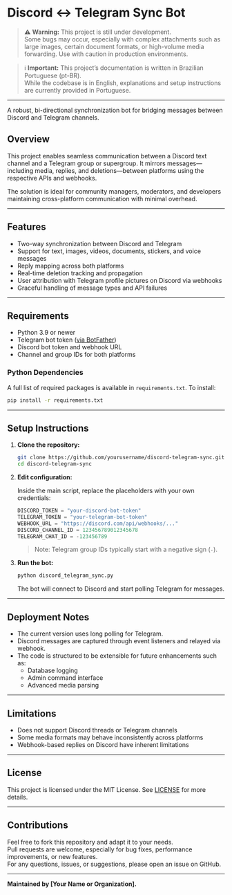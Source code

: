 # Discord ↔ Telegram Sync Bot

> ⚠️ **Warning:** This project is still under development.  
> Some bugs may occur, especially with complex attachments such as large images, certain document formats, or high-volume media forwarding. Use with caution in production environments.

> ℹ️ **Important:** This project’s documentation is written in Brazilian Portuguese (pt-BR).  
> While the codebase is in English, explanations and setup instructions are currently provided in Portuguese.

---

A robust, bi-directional synchronization bot for bridging messages between Discord and Telegram channels.

## Overview

This project enables seamless communication between a Discord text channel and a Telegram group or supergroup. It mirrors messages—including media, replies, and deletions—between platforms using the respective APIs and webhooks.

The solution is ideal for community managers, moderators, and developers maintaining cross-platform communication with minimal overhead.

---

## Features

- Two-way synchronization between Discord and Telegram
- Support for text, images, videos, documents, stickers, and voice messages
- Reply mapping across both platforms
- Real-time deletion tracking and propagation
- User attribution with Telegram profile pictures on Discord via webhooks
- Graceful handling of message types and API failures

---

## Requirements

- Python 3.9 or newer
- Telegram bot token ([via BotFather](https://core.telegram.org/bots#botfather))
- Discord bot token and webhook URL
- Channel and group IDs for both platforms

### Python Dependencies

A full list of required packages is available in `requirements.txt`. To install:

```bash
pip install -r requirements.txt
```

---

## Setup Instructions

1. **Clone the repository:**

   ```bash
   git clone https://github.com/yourusername/discord-telegram-sync.git
   cd discord-telegram-sync
   ```

2. **Edit configuration:**

   Inside the main script, replace the placeholders with your own credentials:

   ```python
   DISCORD_TOKEN = "your-discord-bot-token"
   TELEGRAM_TOKEN = "your-telegram-bot-token"
   WEBHOOK_URL = "https://discord.com/api/webhooks/..."
   DISCORD_CHANNEL_ID = 123456789012345678
   TELEGRAM_CHAT_ID = -123456789
   ```

   > Note: Telegram group IDs typically start with a negative sign (`-`).

3. **Run the bot:**

   ```bash
   python discord_telegram_sync.py
   ```

   The bot will connect to Discord and start polling Telegram for messages.

---

## Deployment Notes

- The current version uses long polling for Telegram.
- Discord messages are captured through event listeners and relayed via webhook.
- The code is structured to be extensible for future enhancements such as:
  - Database logging
  - Admin command interface
  - Advanced media parsing

---

## Limitations

- Does not support Discord threads or Telegram channels
- Some media formats may behave inconsistently across platforms
- Webhook-based replies on Discord have inherent limitations

---

## License

This project is licensed under the MIT License. See [LICENSE](LICENSE) for more details.

---

## Contributions

Feel free to fork this repository and adapt it to your needs.  
Pull requests are welcome, especially for bug fixes, performance improvements, or new features.  
For any questions, issues, or suggestions, please open an issue on GitHub.

---

**Maintained by [Your Name or Organization].**
